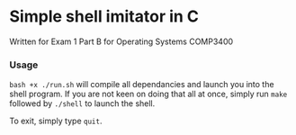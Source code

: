 # Simple shell imitator in C
Written for Exam 1 Part B for Operating Systems COMP3400

### Usage
`bash +x ./run.sh` will compile all dependancies and launch you into the shell program. If you are not keen on doing that all at once, simply run `make` followed by `./shell` to launch the shell.

To exit, simply type `quit`.
